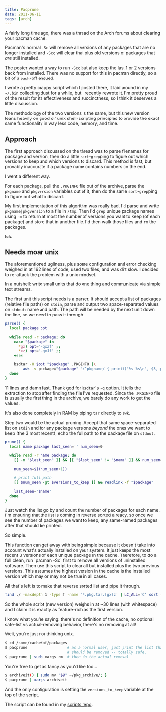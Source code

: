```yaml
---
title: Pacprune
date: 2011-06-11
tags: [arch]
---
```


A fairly long time ago, there was a thread on the Arch forums about 
clearing your pacman cache.

Pacman's normal `-Sc` will remove all versions of any packages that are 
no longer installed and `-Scc` will clear that plus old versions of 
packages that *are* still installed.

The poster wanted a way to run `-Scc` but also keep the last 1 or 2 
versions back from installed. There was no support for this in pacman 
directly, so a bit of a `bash`-off ensued.

I wrote a pretty crappy script which I posted there, it laid around in 
my `~/.bin` collecting dust for a while, but I recently rewrote it. I'm 
pretty proud of the result for its effectiveness and succinctness, so I 
think it deserves a little discussion.

The methodology of the two versions is the same, but this new version 
leans heavily on good ol' unix shell-scripting principles to provide the 
exact same functionality in way less code, memory, and time.

## Approach

The first approach discussed on the thread was to parse filenames for 
package and version, then do a little `sort`-`grep`ping to figure out 
which versions to keep and which versions to discard. This method is 
fast, but provably inaccurate if a package name contains numbers on the 
end.

I went a different way.

For each package, pull the `.PKGINFO` file out of the archive, parse the 
`pkgname` and `pkgversion` variables out of it, then do the same 
`sort`-`grep`ping to figure out what to discard.

My first implementation of this algorithm was really bad. I'd parse and 
write `pkgname|pkgversion` to a file in `/tmp`. Then I'd `grep` unique 
package names using `-m` to return at most the number of versions you 
want to keep (of each package) and store that in another file. I'd then 
walk those files and `rm` the packages.

Ick.

## Needs moar unix

The aforementioned ugliness, plus some configuration and error checking 
weighed in at 162 lines of code, used two files, and was dirt slow. I 
decided to re-attack the problem with a unix mindset.

In a nutshell: write small units that do one thing and communicate via 
simple text streams.

The first unit this script needs is a parser. It should accept a list of 
packages (relative file paths) on `stdin`, parse and output two 
space-separated values on `stdout`: name and path. The path will be 
needed by the next unit down the line, so we need to pass it through.

```bash 
parse() {
  local package opt

  while read -r package; do
    case "$package" in
      *gz) opt='-qxzf' ;;
      *xz) opt='-qxJf' ;;
    esac

    bsdtar -O $opt "$package" .PKGINFO |\
        awk -v package="$package" '/^pkgname/ { printf("%s %s\n", $3, package) }'
  done
}
```

11 lines and damn fast. Thank god for `bsdtar`'s `-q` option. It tells 
the extraction to stop after finding the file I've requested. Since the 
`.PKGINFO` file is usually the first thing in the archive, we barely do 
any work to get the values.

It's also done completely in RAM by piping `tar` directly to `awk`.

Step two would be the actual pruning. Accept that same space-separated 
list on `stdin` and for any package versions *beyond* the ones we want 
to keep (the 3 most recent), echo the full path to the package file on 
`stdout`.

```bash 
prune() {
  local name package last_seen='' num_seen=0

  while read -r name package; do
    [[ -n "$last_seen" ]] && [[ "$last_seen" != "$name" ]] && num_seen=0

    num_seen=$((num_seen+1))

    # print full path
    [[ $num_seen -gt $versions_to_keep ]] && readlink -f "$package"

    last_seen="$name"
  done
}
```

Just watch the list go by and count the number of packages for each 
name. I'm ensuring that the list is coming in reverse sorted already, so 
once we see the number of packages we want to keep, any same-named 
packages after that should be printed.

So simple.

<div class="well">
This function can get away with being simple because it doesn't take 
into account what's actually installed on your system. It just keeps the 
most recent 3 versions of each unique package in the cache. Therefore, 
to do a full clean, run `pacman -Sc` first to remove all versions of 
uninstalled software. Then use this script to clear all but installed 
plus the two previous versions. This assumes the highest version in the 
cache is the installed version which may or may not be true in all 
cases.
</div>

All that's left is to make that reverse sorted list and pipe it through.

```bash 
find ./ -maxdepth 1 -type f -name '*.pkg.tar.[gx]z' | LC_ALL='C' sort -r | parse | prune
```

So the whole script (new version) weighs in at ~30 lines (with 
whitespace) and I claim it is exactly as feature-rich as the first 
version.

I know what you're saying: there's no definition of the cache, no 
optional safe-list vs actual-removing behavior, there's no removing at 
all!

Well, you're just not thinking unix.

```bash 
$ cd /some/cache/of/packages
$ pacprune                  # as a normal user, just print the list that 
                            # should be removed -- totally safe.
$ pacprune | sudo xargs rm  # then do the actual removal
```

You're free to get as fancy as you'd like too...

```bash 
$ archiveit() { sudo mv "$@" ~/pkg_archive/; }
$ pacprune | xargs archiveit
```

And the only configuration is setting the `versions_to_keep` variable at 
the top of the script.

The script can be found in my [scripts repo][repo].

[repo]: https://github.com/pbrisbin/scripts/blob/master/pacprune
